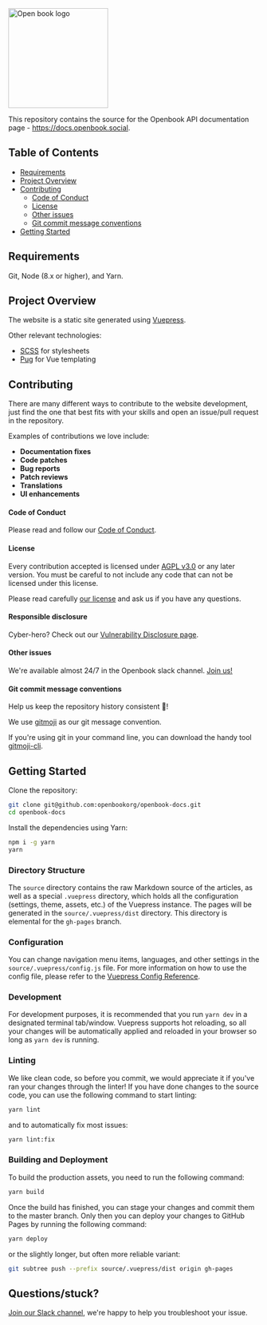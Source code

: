 <img alt="Open book logo" src="https://snag.gy/yWbLr1.jpg" width="200">

This repository contains the source for the Openbook API documentation page - https://docs.openbook.social.

## Table of Contents

- [Requirements](#requirements)
- [Project Overview](#project-overview)
- [Contributing](#contributing)
    + [Code of Conduct](#code-of-conduct)
    + [License](#license)
    + [Other issues](#other-issues)
    + [Git commit message conventions](#git-commit-message-conventions)
- [Getting Started](#getting-started)

## Requirements

Git, Node (8.x or higher), and Yarn.

## Project Overview

The website is a static site generated using [Vuepress](https://vuepress.vuejs.org).

Other relevant technologies:

 * [SCSS](https://sass-lang.com/) for stylesheets
 * [Pug](https://pugjs.org) for Vue templating

## Contributing

There are many different ways to contribute to the website development, just find the one that best fits with your skills and open an issue/pull request in the repository.

Examples of contributions we love include:

- **Documentation fixes**
- **Code patches**
- **Bug reports**
- **Patch reviews**
- **Translations**
- **UI enhancements**

#### Code of Conduct

Please read and follow our [Code of Conduct](https://github.com/OpenBookOrg/openbook-docs/blob/master/CODE_OF_CONDUCT.md).

#### License

Every contribution accepted is licensed under [AGPL v3.0](http://www.gnu.org/licenses/agpl-3.0.html) or any later version. 
You must be careful to not include any code that can not be licensed under this license.

Please read carefully [our license](https://github.com/OpenBookOrg/openbook-docs/blob/master/LICENSE.txt) and ask us if you have any questions.

#### Responsible disclosure

Cyber-hero? Check out our [Vulnerability Disclosure page](https://www.open-book.org/en/vulnerability-report).

#### Other issues

We're available almost 24/7 in the Openbook slack channel. [Join us!](https://join.slack.com/t/openbookorg/shared_invite/enQtNDI2NjI3MDM0MzA2LTYwM2E1Y2NhYWRmNTMzZjFhYWZlYmM2YTQ0MWEwYjYyMzcxMGI0MTFhNTIwYjU2ZDI1YjllYzlhOWZjZDc4ZWY)

#### Git commit message conventions

Help us keep the repository history consistent 🙏!

We use [gitmoji](https://gitmoji.carloscuesta.me/) as our git message convention.

If you're using git in your command line, you can download the handy tool [gitmoji-cli](https://github.com/carloscuesta/gitmoji-cli).

## Getting Started

Clone the repository:

```sh
git clone git@github.com:openbookorg/openbook-docs.git
cd openbook-docs
```

Install the dependencies using Yarn:

```sh
npm i -g yarn
yarn
```

### Directory Structure

The `source` directory contains the raw Markdown source of the articles, as well as a special `.vuepress` directory, which holds all the configuration (settings, theme, assets, etc.) of the Vuepress instance. The pages will be generated in the `source/.vuepress/dist` directory. This directory is elemental for the `gh-pages` branch.

### Configuration

You can change navigation menu items, languages, and other settings in the `source/.vuepress/config.js` file. For more information on how to use the config file, please refer to the [Vuepress Config Reference](https://vuepress.vuejs.org/config/).

### Development

For development purposes, it is recommended that you run `yarn dev` in a designated terminal tab/window. Vuepress supports hot reloading, so all your changes will be automatically applied and reloaded in your browser so long as `yarn dev` is running.

### Linting

We like clean code, so before you commit, we would appreciate it if you've ran your changes through the linter! If you have done changes to the source code, you can use the following command to start linting:

```sh
yarn lint
```

and to automatically fix most issues:

```sh
yarn lint:fix
```

### Building and Deployment

To build the production assets, you need to run the following command:

```sh
yarn build
```

Once the build has finished, you can stage your changes and commit them to the master branch. Only then you can deploy your changes to GitHub Pages by running the following command:

```sh
yarn deploy
```

or the slightly longer, but often more reliable variant:

```sh
git subtree push --prefix source/.vuepress/dist origin gh-pages
```

## Questions/stuck?

[Join our Slack channel](https://join.slack.com/t/openbookorg/shared_invite/enQtNDI2NjI3MDM0MzA2LTYwM2E1Y2NhYWRmNTMzZjFhYWZlYmM2YTQ0MWEwYjYyMzcxMGI0MTFhNTIwYjU2ZDI1YjllYzlhOWZjZDc4ZWY), we're happy to help you troubleshoot your issue.
